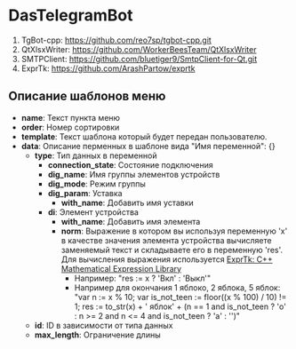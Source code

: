 # DasTelegramBot

1. TgBot-cpp: https://github.com/reo7sp/tgbot-cpp.git
2. QtXlsxWriter: https://github.com/WorkerBeesTeam/QtXlsxWriter
3. SMTPClient: https://github.com/bluetiger9/SmtpClient-for-Qt.git
4. ExprTk: https://github.com/ArashPartow/exprtk

## Описание шаблонов меню
- **name**: Текст пункта меню
- **order**: Номер сортировки
- **template**: Текст шаблона который будет передан пользователю.
- **data**: Описание перменных в шаблоне вида "Имя переменной": {}
  - **type**: Тип данных в переменной
    - **connection\_state**: Состояние подключения
    - **dig\_name**: Имя группы элементов устройств
    - **dig\_mode**: Режим группы
    - **dig\_param**: Уставка
      - **with\_name**: Добавить имя уставки
    - **di**: Элемент устройства
      - **with\_name**: Добавить имя элемента
      - **norm**: Выражение в котором вы используя переменную 'x' в качестве значения элемента устройства вычисляете заменяемый текст и складываете его в переменную 'res'. Для вычисления выражения используется [ExprTk: C++ Mathematical Expression Library](https://github.com/ArashPartow/exprtk) 
        - Например: "res := x ? 'Вкл' : 'Выкл'"
        - Например для окончания 1 яблоко, 2 яблока, 5 яблок: "var n := x % 10; var is_not_teen := floor((x % 100) / 10) != 1; res := to_str(x) + ' яблок' + (n == 1 and is_not_teen ? 'о' : n >= 2 and n <= 4 and is_not_teen ? 'а' : '')"
  - **id**: ID в зависимости от типа данных
  - **max\_length**: Ограничение длины

